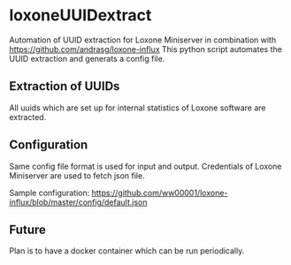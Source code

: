 # loxoneUUIDextract
Automation of UUID extraction for Loxone Miniserver in combination with https://github.com/andrasg/loxone-influx
This python script automates the UUID extraction and generats a config file.

## Extraction of UUIDs
All uuids which are set up for internal statistics of Loxone software are extracted. 

## Configuration
Same config file format is used for input and output. Credentials of Loxone Miniserver are used to fetch json file. 

Sample configuration: https://github.com/ww00001/loxone-influx/blob/master/config/default.json


## Future
Plan is to have a docker container which can be run periodically. 
